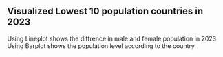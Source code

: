 ## Visualized Lowest 10 population countries in 2023
Using Lineplot shows the diffrence in male and female population in 2023
Using Barplot shows the population level according to the country
